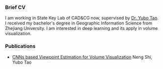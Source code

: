 ### Brief CV
I am working in State Key Lab of CAD&CG now, supervised by [Dr. Yubo Tao](http://www.cad.zju.edu.cn/home/ybtao/). I received my bachelor's degree in Geographic Information Science from Zhejiang University. I am interested in deep learning and its apply in volume visualization.

### Publications
* [CNNs based Viewpoint Estimation for Volume Visualization](https://arxiv.org/abs/1807.07449)
Neng Shi, Yubo Tao 

